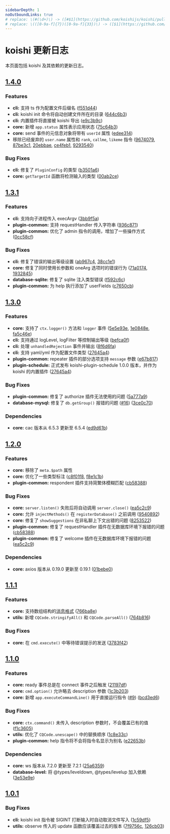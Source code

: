 ```yaml
---
sidebarDepth: 1
noOutboundLinks: true
# replace: \(#(\d+)\) -> ([#$1](https://github.com/koishijs/koishi/pull/$1))
# replace: \(([0-9a-f]{7})([0-9a-f]{33})\) -> ([$1](https://github.com/koishijs/koishi/commit/$1$2))
---
```


# koishi 更新日志

本页面包括 koishi 及其依赖的更新日志。

## [1.4.0](https://github.com/koishijs/koishi/releases/tag/1.4.0)

### Features

- **cli:** 支持 ts 作为配置文件后缀名 ([f551d44](https://github.com/koishijs/koishi/commit/f551d44e59351c60d12255b641407aa201505c8d))
- **cli:** koishi init 命令将自动创建文件所在的目录 ([644c6b3](https://github.com/koishijs/koishi/commit/644c6b36274a8fdc3c3b76c0e92bb266ca0302e3))
- **cli:** 内置插件将直接被 koishi 导出 ([e9c3b9c](https://github.com/koishijs/koishi/commit/e9c3b9cb68d2b2db48cf7cc399f041baf162ef94))
- **core:** 新增 `app.status` 属性表示应用状态 ([75c64b3](https://github.com/koishijs/koishi/commit/75c64b3db2b8527dce0d5a19be6c84aa6f620e27))
- **core:** send 事件的元信息对象将带有 `userId` 属性 ([edee314](https://github.com/koishijs/koishi/commit/edee314c6e13ba8488e21c4912b8b02625f8a41d))
- 移除已经废弃的 `user.name` 属性和 `rank`, `callme`, `likeme` 指令 ([9674079](https://github.com/koishijs/koishi/commit/96740791da106eec7c828e941368134ee00413fd), [87be3c1](https://github.com/koishijs/koishi/commit/87be3c1d5219c22f2390b214419bcf0a8e71d5ab), [20ebbae](https://github.com/koishijs/koishi/commit/20ebbae66e975f73c5e00edc8eb538df62cc5286), [ce4feb1](https://github.com/koishijs/koishi/commit/ce4feb16f9aa692da62bc4f6c102815db9d74a37), [9293540](https://github.com/koishijs/koishi/commit/9293540991161d466d5b5090d6f6d4d6cda6662b))

### Bug Fixes

- **cli:** 修复了 `PluginConfig` 的类型 ([b3501a6](https://github.com/koishijs/koishi/commit/b3501a607ea4d450be388896b2c6e40c5fa2350b))
- **core:** `getTargetId` 函数将检测输入的类型 ([00ab2ce](https://github.com/koishijs/koishi/commit/00ab2cec270d4fa439c50a5672c1dd2f5344e443))

## [1.3.1](https://github.com/koishijs/koishi/releases/tag/1.3.1)

### Features

- **cli:** 支持向子进程传入 execArgv ([3bb9f5a](https://github.com/koishijs/koishi/commit/3bb9f5afa1b89c2718d24ea5ddace2f50dc9b193))
- **plugin-common:** 支持 requestHandler 传入字符串 ([936c871](https://github.com/koishijs/koishi/commit/936c871919f2ffbe2d421da2c92ae3c10139e87e))
- **plugin-common:** 优化了 admin 指令的调用，增加了一些操作方式 ([0cc58cf](https://github.com/koishijs/koishi/commit/0cc58cffa6ed750124963f65b8c1cfaf82da752f))

### Bug Fixes

- **cli:** 修复了错误的输出等级设置 ([ab967c4](https://github.com/koishijs/koishi/commit/ab967c4c465e957106ea1b3c1a4f5f8faf8c70d4), [38cc1e1](https://github.com/koishijs/koishi/commit/38cc1e14d681239746dd84f72e4868241521203b))
- **core:** 修复了同时使用长参数和 oneArg 选项时的错误行为 ([71a0174](https://github.com/koishijs/koishi/commit/71a0174835170304883dbfb146b17edc38fcd78b), [1932845](https://github.com/koishijs/koishi/commit/1932845ff3962bce16e2454fb40ff64b6c0b9725))
- **database-sqlite:** 修复了 sqlite 注入类型错误 ([f592c6c](https://github.com/koishijs/koishi/commit/f592c6cca9143f87e4e311262cd01ea5b0825a3e))
- **plugin-common:** 为 help 执行添加了 userFields ([c7650cb](https://github.com/koishijs/koishi/commit/c7650cbc4df2772ce609b33bc8f9a1025efb4cef))

## [1.3.0](https://github.com/koishijs/koishi/releases/tag/1.3.0)

### Features

- **core:** 支持了 `ctx.logger()` 方法和 `logger` 事件 ([5e5e93e](https://github.com/koishijs/koishi/commit/5e5e93e0f8ed112ddbdf14f2ec1205c466b3ab03), [1e0848e](https://github.com/koishijs/koishi/commit/1e0848e05d4f136dee6689d03657c7bbde4660c6), [fa5c46e](https://github.com/koishijs/koishi/commit/fa5c46e13ed5f179aca0624e20e3894359c4be2b))
- **cli:** 支持通过 logLevel, logFilter 等控制输出等级 ([befca0f](https://github.com/koishijs/koishi/commit/befca0fd39bde6fddb2319d13fa2f3f320335810))
- **cli:** 处理 `unhandledRejection` 事件并输出 ([8f6d6fa](https://github.com/koishijs/koishi/commit/8f6d6fababd9ee4534eff17853182f2b8a80d6d8))
- **cli:** 支持 yaml/yml 作为配置文件类型 ([27645a4](https://github.com/koishijs/koishi/commit/27645a4803af77257f544bbd709c62f2dc2cd11d))
- **plugin-common:** repeater 插件的部分选项支持 `message` 参数 ([e67b817](https://github.com/koishijs/koishi/commit/e67b81749b731574f2fdbfd36bb3a150165d8c9b))
- **plugin-schedule:** 正式发布 koishi-plugin-schedule 1.0.0 版本，并作为 koishi 的内置插件 ([27645a4](https://github.com/koishijs/koishi/commit/27645a4803af77257f544bbd709c62f2dc2cd11d))

### Bug Fixes

- **plugin-common:** 修复了 authorize 插件无法使用的问题 ([5a777a9](https://github.com/koishijs/koishi/commit/5a777a964b6fb2906ca85e1c833d0fd277d71578))
- **database-mysql:** 修复了 `db.getGroup()` 报错的问题 ([#16](https://github.com/koishijs/koishi/pull/16)) ([3ce0c70](https://github.com/koishijs/koishi/commit/3ce0c70b771e74fc93dd41cc0ec08a0952a42174))

### Dependencies

- **core:** cac 版本从 6.5.3 更新至 6.5.4 ([ed9d61b](https://github.com/koishijs/koishi/commit/ed9d61bd77eef52c85c9b2037a282b67fb8c2151))

## [1.2.0](https://github.com/koishijs/koishi/releases/tag/1.2.0)

### Features

- **core:** 移除了 `meta.$path` 属性
- **core:** 优化了一些类型标注 ([c8f01f8](https://github.com/koishijs/koishi/commit/c8f01f8cc9afde1b20bd202f914d7e3c8b523be0), [f8e1c1b](https://github.com/koishijs/koishi/commit/f8e1c1b686e75b0ccc4e5fce85b53563b1b22404))
- **plugin-common:** respondent 插件支持简繁体模糊匹配 ([cb58388](https://github.com/koishijs/koishi/commit/cb5838833edda734570b24d3d350b7dcc128df96))

### Bug Fixes

- **core:** `server.listen()` 失败后将自动调用 `server.close()` ([ea5c2c9](https://github.com/koishijs/koishi/commit/ea5c2c933f1fb0a6f4c52a8dccab5ec3e7e63b6d))
- **core:** 允许 `injectMethods()` 在 `registerDatabase()` 之前调用 ([9540892](https://github.com/koishijs/koishi/commit/9540892c34007f36cde147ef64bae5fd27773d0f))
- **core:** 修复了 `showSuggestions` 在非私聊上下文出错的问题 ([8253522](https://github.com/koishijs/koishi/commit/8253522eba27099520838857353ed2933bef028b))
- **plugin-common:** 修复了 requestHandler 插件在无数据库环境下报错的问题 ([cb58388](https://github.com/koishijs/koishi/commit/cb5838833edda734570b24d3d350b7dcc128df96))
- **plugin-common:** 修复了 welcome 插件在无数据库环境下报错的问题 ([ea5c2c9](https://github.com/koishijs/koishi/commit/ea5c2c933f1fb0a6f4c52a8dccab5ec3e7e63b6d))

### Dependencies

- **core:** axios 版本从 0.19.0 更新至 0.19.1 ([01bebe0](https://github.com/koishijs/koishi/commit/01bebe0a234601b85197c1cd1200bf6c2e441863))

## [1.1.1](https://github.com/koishijs/koishi/releases/tag/1.1.1)

### Features

- **core:** 支持数组结构的[消息格式](https://cqhttp.cc/docs/4.13/#/Message) ([766ba8e](https://github.com/koishijs/koishi/commit/766ba8efcd724717d89608a692c68a00059aa1cd))
- **utils:** 新增 `CQCode.stringifyAll()` 和 `CQCode.parseAll()` ([764b816](https://github.com/koishijs/koishi/commit/764b816b50a84c09e577cb6b315ebdf584156747))

### Bug Fixes

- **core:** 在 `cmd.execute()` 中等待错误提示的发送 ([3783f42](https://github.com/koishijs/koishi/commit/3783f42bc9df8afb0d83dc187cd756b89eb5ef0a))

## [1.1.0](https://github.com/koishijs/koishi/releases/tag/1.1.0)

### Features

- **core:** ready 事件总是在 connect 事件之后触发 ([21197df](https://github.com/koishijs/koishi/commit/21197dfef3092cd0c5ea3c38922ff32ecefb234c))
- **core:** `cmd.option()` 允许略去 description 参数 ([1c3b203](https://github.com/koishijs/koishi/commit/1c3b203de92944ef04f20ccdc2dbda300ca08fdf))
- **core:** 新增 `app.executeCommandLine()` 用于直接运行指令 ([#9](https://github.com/koishijs/koishi/pull/9)) ([bcd3ed6](https://github.com/koishijs/koishi/commit/bcd3ed6a515f33cb6e440cff5bb0d12b719a1e43))

### Bug Fixes

- **core:** `ctx.command()` 未传入 description 参数时，不会覆盖已有的值 ([f1c3605](https://github.com/koishijs/koishi/commit/f1c360547370c7161754163d881a5df69a4c5fa8))
- **utils:** 优化了 `CQCode.unescape()` 中的替换顺序 ([1c8e33c](https://github.com/koishijs/koishi/commit/1c8e33cf939af6159c956d72447615adf319ff3e))
- **plugin-common:** help 指令将不会将指令名显示为别名 ([e22653b](https://github.com/koishijs/koishi/commit/e22653b227cc8e373b2df47a0c908b1c0d9a6cbc))

### Dependencies

- **core:** ws 版本从 7.2.0 更新至 7.2.1 ([25a6359](https://github.com/koishijs/koishi/commit/25a635954802be9caf0b48a4a440908503e42ca5))
- **database-level:** 将 @types/leveldown, @types/levelup 加入依赖 ([3e53e9e](https://github.com/koishijs/koishi/commit/3e53e9ef037002500fbaa16708579f1cafc7bb16))

## [1.0.1](https://github.com/koishijs/koishi/releases/tag/1.0.1)

### Bug Fixes

- **cli:** koishi init 指令被 SIGINT 打断输入时自动取消文件写入 ([1c59df5](https://github.com/koishijs/koishi/commit/1c59df5bdd9db1b5b67e4ee376826793f34747ab))
- **utils:** observe 传入的 update 函数应该覆盖过去的版本 ([7f9756c](https://github.com/koishijs/koishi/commit/7f9756cf0996440c743464dd359cffc91ae6442e), [126cb03](https://github.com/koishijs/koishi/commit/126cb03cc0576cac8e4916437fbe5fd524d265de))
